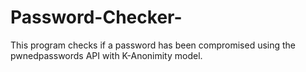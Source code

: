 # Password-Checker-
This program checks if a password has been compromised using the pwnedpasswords API with K-Anonimity model.

